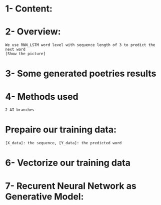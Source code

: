 # 1- Content:

# 2- Overview:
	We use RNN_LSTM word level with sequence length of 3 to predict the next word
	[Show the picture]

# 3- Some generated poetries results

# 4- Methods used
	2 AI branches
# Prepaire our training data:
	[X_data]: the sequence, [Y_data]: the predicted word
# 6- Vectorize our training data


# 7- Recurent Neural Network as Generative Model: